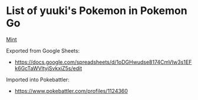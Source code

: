 # List of yuuki's Pokemon in Pokemon Go

[Mint](https://min.togetter.com/QlBNRl7)

Exported from Google Sheets:

* https://docs.google.com/spreadsheets/d/1oDGHwudse8174CmVIw3s1EFk6GcTaWVltyjSvkxiZ5s/edit

Imported into Pokebattler:

* https://www.pokebattler.com/profiles/1124360

